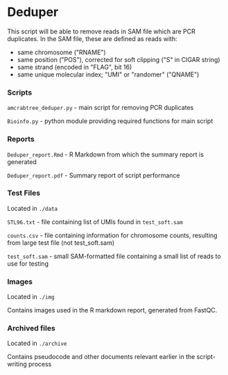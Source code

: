 # Deduper

This script will be able to remove reads in SAM file which are PCR duplicates. In the SAM file, these are defined as reads with:

* same chromosome ("RNAME")
* same position ("POS"), corrected for soft clipping ("S" in CIGAR string)
* same strand (encoded in "FLAG", bit 16)
* same unique molecular index; "UMI" or "randomer" ("QNAME")

### Scripts

`amcrabtree_deduper.py` - main script for removing PCR duplicates

`Bioinfo.py` - python module providing required functions for main script

### Reports

`Deduper_report.Rmd` - R Markdown from which the summary report is generated

`Deduper_report.pdf` - Summary report of script performance

### Test Files

Located in `./data`

`STL96.txt` - file containing list of UMIs found in `test_soft.sam`

`counts.csv` - file containing information for chromosome counts, resulting from large test file (not test_soft.sam)

`test_soft.sam` - small SAM-formatted file containing a small list of reads to use for testing

### Images

Located in `./img`

Contains images used in the R markdown report, generated from FastQC. 

### Archived files

Located in `./archive`

Contains pseudocode and other documents relevant earlier in the script-writing process